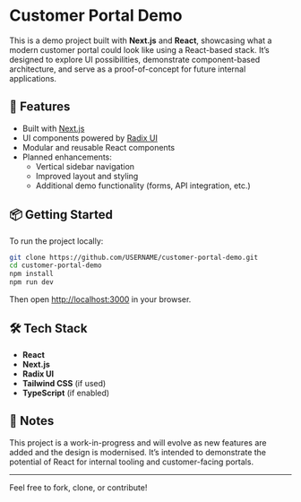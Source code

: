 # Customer Portal Demo

This is a demo project built with **Next.js** and **React**, showcasing what a modern customer portal could look like using a React-based stack. It’s designed to explore UI possibilities, demonstrate component-based architecture, and serve as a proof-of-concept for future internal applications.

## 🚀 Features

- Built with [Next.js](https://nextjs.org/)
- UI components powered by [Radix UI](https://www.radix-ui.com/)
- Modular and reusable React components
- Planned enhancements:
  - Vertical sidebar navigation
  - Improved layout and styling
  - Additional demo functionality (forms, API integration, etc.)

## 📦 Getting Started

To run the project locally:

```bash
git clone https://github.com/USERNAME/customer-portal-demo.git
cd customer-portal-demo
npm install
npm run dev
```

Then open [http://localhost:3000](http://localhost:3000) in your browser.

## 🛠️ Tech Stack

- **React**
- **Next.js**
- **Radix UI**
- **Tailwind CSS** (if used)
- **TypeScript** (if enabled)

## 📌 Notes

This project is a work-in-progress and will evolve as new features are added and the design is modernised. It’s intended to demonstrate the potential of React for internal tooling and customer-facing portals.

---

Feel free to fork, clone, or contribute!

